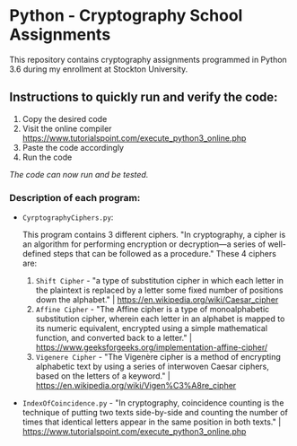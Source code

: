 # Python - Cryptography School Assignments

This repository contains cryptography assignments programmed in Python 3.6 during my enrollment at Stockton University.

## Instructions to quickly run and verify the code:
1. Copy the desired code
2. Visit the online compiler https://www.tutorialspoint.com/execute_python3_online.php
3. Paste the code accordingly
4. Run the code

*The code can now run and be tested.*

### Description of each program:

- ```CyrptographyCiphers.py```:

  This program contains 3 different ciphers. "In cryptography, a cipher is an algorithm for performing encryption or decryption—a series of well-defined steps that can be followed as a procedure." These 4 ciphers are:
  1. ```Shift Cipher``` - "a type of substitution cipher in which each letter in the plaintext is replaced by a letter some fixed number of positions down the alphabet." | https://en.wikipedia.org/wiki/Caesar_cipher
  2. ```Affine Cipher``` - "The Affine cipher is a type of monoalphabetic substitution cipher, wherein each letter in an alphabet is mapped to its numeric equivalent, encrypted using a simple mathematical function, and converted back to a letter." | https://www.geeksforgeeks.org/implementation-affine-cipher/
  3. ```Vigenere Cipher``` - "The Vigenère cipher is a method of encrypting alphabetic text by using a series of interwoven Caesar ciphers, based on the letters of a keyword." | https://en.wikipedia.org/wiki/Vigen%C3%A8re_cipher
  
- ```IndexOfCoincidence.py``` - "In cryptography, coincidence counting is the technique of putting two texts side-by-side and counting the number of times that identical letters appear in the same position in both texts." | https://www.tutorialspoint.com/execute_python3_online.php
